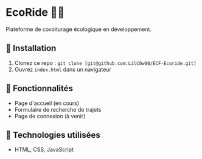 # EcoRide 🚗🌿

Plateforme de covoiturage écologique en développement.

## 🔧 Installation

1. Clonez ce repo : `git clone [git@github.com:LilC0w00/ECF-Ecoride.git]`
2. Ouvrez `index.html` dans un navigateur

## 📌 Fonctionnalités

- Page d'accueil (en cours)
- Formulaire de recherche de trajets
- Page de connexion (à venir)

## 🚀 Technologies utilisées

- HTML, CSS, JavaScript
